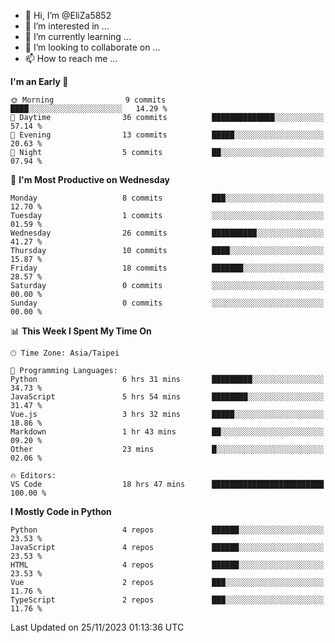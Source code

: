 - 👋 Hi, I’m @EliZa5852
- 👀 I’m interested in ...
- 🌱 I’m currently learning ...
- 💞️ I’m looking to collaborate on ...
- 📫 How to reach me ...

<!--START_SECTION:waka-->
**I'm an Early 🐤** 

```text
🌞 Morning                9 commits           ████░░░░░░░░░░░░░░░░░░░░░   14.29 % 
🌆 Daytime                36 commits          ██████████████░░░░░░░░░░░   57.14 % 
🌃 Evening                13 commits          █████░░░░░░░░░░░░░░░░░░░░   20.63 % 
🌙 Night                  5 commits           ██░░░░░░░░░░░░░░░░░░░░░░░   07.94 % 
```
📅 **I'm Most Productive on Wednesday** 

```text
Monday                   8 commits           ███░░░░░░░░░░░░░░░░░░░░░░   12.70 % 
Tuesday                  1 commits           ░░░░░░░░░░░░░░░░░░░░░░░░░   01.59 % 
Wednesday                26 commits          ██████████░░░░░░░░░░░░░░░   41.27 % 
Thursday                 10 commits          ████░░░░░░░░░░░░░░░░░░░░░   15.87 % 
Friday                   18 commits          ███████░░░░░░░░░░░░░░░░░░   28.57 % 
Saturday                 0 commits           ░░░░░░░░░░░░░░░░░░░░░░░░░   00.00 % 
Sunday                   0 commits           ░░░░░░░░░░░░░░░░░░░░░░░░░   00.00 % 
```


📊 **This Week I Spent My Time On** 

```text
🕑︎ Time Zone: Asia/Taipei

💬 Programming Languages: 
Python                   6 hrs 31 mins       █████████░░░░░░░░░░░░░░░░   34.73 % 
JavaScript               5 hrs 54 mins       ████████░░░░░░░░░░░░░░░░░   31.47 % 
Vue.js                   3 hrs 32 mins       █████░░░░░░░░░░░░░░░░░░░░   18.86 % 
Markdown                 1 hr 43 mins        ██░░░░░░░░░░░░░░░░░░░░░░░   09.20 % 
Other                    23 mins             █░░░░░░░░░░░░░░░░░░░░░░░░   02.06 % 

🔥 Editors: 
VS Code                  18 hrs 47 mins      █████████████████████████   100.00 % 
```

**I Mostly Code in Python** 

```text
Python                   4 repos             ██████░░░░░░░░░░░░░░░░░░░   23.53 % 
JavaScript               4 repos             ██████░░░░░░░░░░░░░░░░░░░   23.53 % 
HTML                     4 repos             ██████░░░░░░░░░░░░░░░░░░░   23.53 % 
Vue                      2 repos             ███░░░░░░░░░░░░░░░░░░░░░░   11.76 % 
TypeScript               2 repos             ███░░░░░░░░░░░░░░░░░░░░░░   11.76 % 
```




 Last Updated on 25/11/2023 01:13:36 UTC
<!--END_SECTION:waka-->

